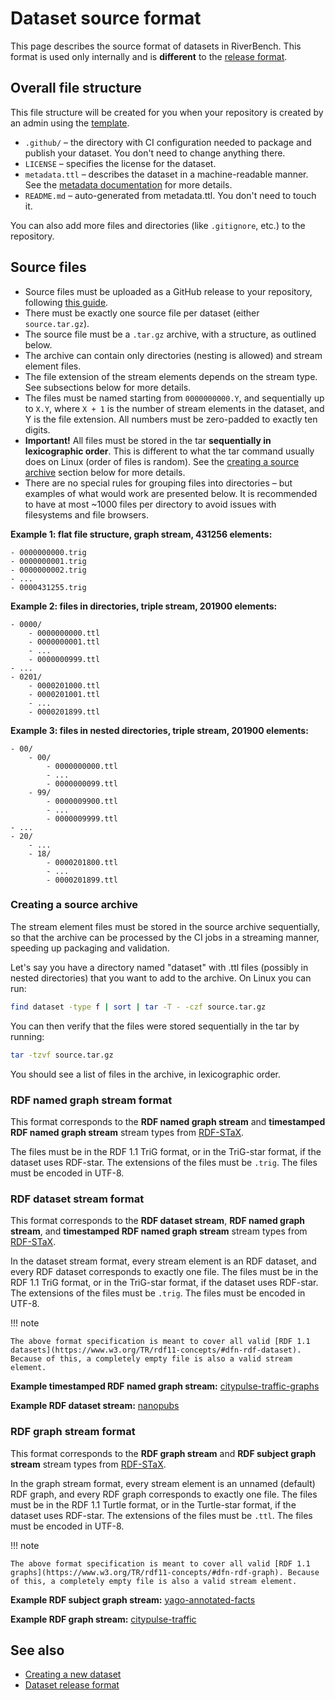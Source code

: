 # Dataset source format

This page describes the source format of datasets in RiverBench. This format is used only internally and is **different** to the [release format](dataset-release-format.md).

## Overall file structure

This file structure will be created for you when your repository is created by an admin using the [template](https://github.com/RiverBench/dataset-template).

* `.github/` – the directory with CI configuration needed to package and publish your dataset. You don't need to change anything there.
* `LICENSE` – specifies the license for the dataset.
* `metadata.ttl` – describes the dataset in a machine-readable manner. See the [metadata documentation](metadata.md) for more details.
* `README.md` – auto-generated from metadata.ttl. You don't need to touch it.

You can also add more files and directories (like `.gitignore`, etc.) to the repository.

## Source files

* Source files must be uploaded as a GitHub release to your repository, following [this guide](creating-new-dataset.md#step-3-upload-the-dataset-sources).
* There must be exactly one source file per dataset (either `source.tar.gz`).
* The source file must be a `.tar.gz` archive, with a structure, as outlined below.
* The archive can contain only directories (nesting is allowed) and stream element files.
* The file extension of the stream elements depends on the stream type. See subsections below for more details.
* The files must be named starting from `0000000000.Y`, and sequentially up to `X.Y`, where `X + 1` is the number of stream elements in the dataset, and Y is the file extension. All numbers must be zero-padded to exactly ten digits.
* **Important!** All files must be stored in the tar **sequentially in lexicographic order**. This is different to what the tar command usually does on Linux (order of files is random). See the [creating a source archive](#creating-source-archive) section below for more details.
* There are no special rules for grouping files into directories – but examples of what would work are presented below. It is recommended to have at most ~1000 files per directory to avoid issues with filesystems and file browsers.

**Example 1: flat file structure, graph stream, 431256 elements:**

```
- 0000000000.trig
- 0000000001.trig
- 0000000002.trig
- ...
- 0000431255.trig
```

**Example 2: files in directories, triple stream, 201900 elements:**

```
- 0000/
    - 0000000000.ttl
    - 0000000001.ttl
    - ...
    - 0000000999.ttl
- ...
- 0201/
    - 0000201000.ttl
    - 0000201001.ttl
    - ...
    - 0000201899.ttl
```

**Example 3: files in nested directories, triple stream, 201900 elements:**

```
- 00/
    - 00/
        - 0000000000.ttl
        - ...
        - 0000000099.ttl
    - 99/
        - 0000009900.ttl
        - ...
        - 0000009999.ttl
- ...
- 20/
    - ...
    - 18/
        - 0000201800.ttl
        - ...
        - 0000201899.ttl
```

### Creating a source archive

The stream element files must be stored in the source archive sequentially, so that the archive can be processed by the CI jobs in a streaming manner, speeding up packaging and validation.

Let's say you have a directory named "dataset" with .ttl files (possibly in nested directories) that you want to add to the archive. On Linux you can run:

``` sh
find dataset -type f | sort | tar -T - -czf source.tar.gz
```

You can then verify that the files were stored sequentially in the tar by running:

``` sh
tar -tzvf source.tar.gz
```

You should see a list of files in the archive, in lexicographic order.

### RDF named graph stream format

This format corresponds to the **RDF named graph stream** and **timestamped RDF named graph stream** stream types from [RDF-STaX](https://w3id.org/stax/dev/taxonomy/).

The files must be in the RDF 1.1 TriG format, or in the TriG-star format, if the dataset uses RDF-star. The extensions of the files must be `.trig`. The files must be encoded in UTF-8.

### RDF dataset stream format

This format corresponds to the **RDF dataset stream**, **RDF named graph stream**, and **timestamped RDF named graph stream** stream types from [RDF-STaX](https://w3id.org/stax/dev/taxonomy/).

In the dataset stream format, every stream element is an RDF dataset, and every RDF dataset corresponds to exactly one file. The files must be in the RDF 1.1 TriG format, or in the TriG-star format, if the dataset uses RDF-star. The extensions of the files must be `.trig`. The files must be encoded in UTF-8.

!!! note

    The above format specification is meant to cover all valid [RDF 1.1 datasets](https://www.w3.org/TR/rdf11-concepts/#dfn-rdf-dataset). Because of this, a completely empty file is also a valid stream element.

**Example timestamped RDF named graph stream:** [citypulse-traffic-graphs](https://github.com/RiverBench/dataset-citypulse-traffic-graphs)

**Example RDF dataset stream:** [nanopubs](https://github.com/RiverBench/dataset-nanopubs)

### RDF graph stream format

This format corresponds to the **RDF graph stream** and **RDF subject graph stream** stream types from [RDF-STaX](https://w3id.org/stax/dev/taxonomy/).

In the graph stream format, every stream element is an unnamed (default) RDF graph, and every RDF graph corresponds to exactly one file. The files must be in the RDF 1.1 Turtle format, or in the Turtle-star format, if the dataset uses RDF-star. The extensions of the files must be `.ttl`. The files must be encoded in UTF-8.

!!! note

    The above format specification is meant to cover all valid [RDF 1.1 graphs](https://www.w3.org/TR/rdf11-concepts/#dfn-rdf-graph). Because of this, a completely empty file is also a valid stream element.


**Example RDF subject graph stream:** [yago-annotated-facts](https://github.com/RiverBench/dataset-yago-annotated-facts)

**Example RDF graph stream:** [citypulse-traffic](https://github.com/RiverBench/dataset-citypulse-traffic)

## See also

- [Creating a new dataset](creating-new-dataset.md)
- [Dataset release format](dataset-release-format.md)
